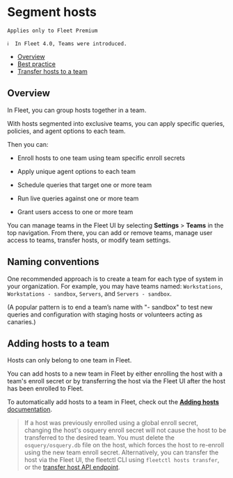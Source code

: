 # Segment hosts

`Applies only to Fleet Premium`

```
ℹ️  In Fleet 4.0, Teams were introduced.
```

- [Overview](#overview)
- [Best practice](#best-practice)
- [Transfer hosts to a team](#transfer-hosts-to-a-team)

## Overview

In Fleet, you can group hosts together in a team.

With hosts segmented into exclusive teams, you can apply specific queries, policies, and agent options to each team.

Then you can:

- Enroll hosts to one team using team specific enroll secrets

- Apply unique agent options to each team

- Schedule queries that target one or more team

- Run live queries against one or more team

- Grant users access to one or more team

You can manage teams in the Fleet UI by selecting **Settings** > **Teams** in the top navigation. From there, you can add or remove teams, manage user access to teams, transfer hosts, or modify team settings.

## Naming conventions

One recommended approach is to create a team for each type of system in your organization. For example, you may have teams named: `Workstations`, `Workstations - sandbox`, `Servers`, and `Servers - sandbox`.

(A popular pattern is to end a team’s name with "- sandbox" to test new queries and configuration with staging hosts or volunteers acting as canaries.)


## Adding hosts to a team

Hosts can only belong to one team in Fleet.

You can add hosts to a new team in Fleet by either enrolling the host with a team's enroll secret or by transferring the host via the Fleet UI after the host has been enrolled to Fleet.

To automatically add hosts to a team in Fleet, check out the [**Adding hosts** documentation](https://fleetdm.com/docs/using-fleet/adding-hosts#automatically-adding-hosts-to-a-team).

> If a host was previously enrolled using a global enroll secret, changing the host's osquery enroll
> secret will not cause the host to be transferred to the desired team. You must delete the
> `osquery/osquery.db` file on the host, which forces the host to re-enroll
> using the new team enroll secret. Alternatively, you can transfer the host via the Fleet UI, the
> fleetctl CLI using `fleetctl hosts transfer`, or the [transfer host API endpoint](https://fleetdm.com/docs/using-fleet/rest-api#transfer-hosts-to-a-team).



<meta name="pageOrderInSection" value="1000">
<meta name="description" value="Learn how to group hosts in Fleet to apply specific queries, policies, and agent options using teams.">
<meta name="navSection" value="The basics">
